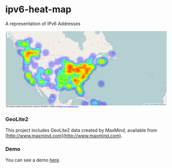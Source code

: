 # ipv6-heat-map
A representation of IPv6 Addresses

![alt tag](./screen.png)

### GeoLite2 
This project includes GeoLite2 data created by MaxMind, available from [http://www.maxmind.com](http://www.maxmind.com).

### Demo
You can see a demo [here](http://107.170.40.122/).



